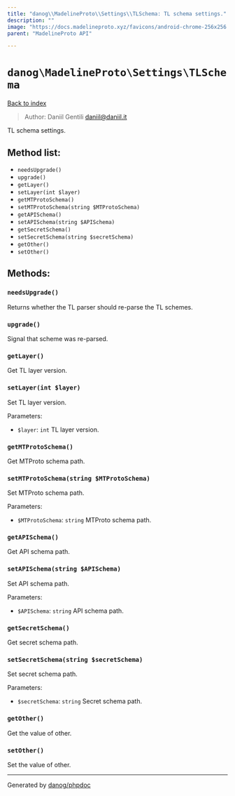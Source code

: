 ```yaml
---
title: "danog\\MadelineProto\\Settings\\TLSchema: TL schema settings."
description: ""
image: "https://docs.madelineproto.xyz/favicons/android-chrome-256x256.png"
parent: "MadelineProto API"

---
```

# `danog\MadelineProto\Settings\TLSchema`
[Back to index](../../../index.html)

> Author: Daniil Gentili <daniil@daniil.it>  
  

TL schema settings.  




## Method list:
* `needsUpgrade()`
* `upgrade()`
* `getLayer()`
* `setLayer(int $layer)`
* `getMTProtoSchema()`
* `setMTProtoSchema(string $MTProtoSchema)`
* `getAPISchema()`
* `setAPISchema(string $APISchema)`
* `getSecretSchema()`
* `setSecretSchema(string $secretSchema)`
* `getOther()`
* `setOther()`

## Methods:
### `needsUpgrade()`

Returns whether the TL parser should re-parse the TL schemes.



### `upgrade()`

Signal that scheme was re-parsed.



### `getLayer()`

Get TL layer version.



### `setLayer(int $layer)`

Set TL layer version.


Parameters:

* `$layer`: `int` TL layer version.  



### `getMTProtoSchema()`

Get MTProto schema path.



### `setMTProtoSchema(string $MTProtoSchema)`

Set MTProto schema path.


Parameters:

* `$MTProtoSchema`: `string` MTProto schema path.  



### `getAPISchema()`

Get API schema path.



### `setAPISchema(string $APISchema)`

Set API schema path.


Parameters:

* `$APISchema`: `string` API schema path.  



### `getSecretSchema()`

Get secret schema path.



### `setSecretSchema(string $secretSchema)`

Set secret schema path.


Parameters:

* `$secretSchema`: `string` Secret schema path.  



### `getOther()`

Get the value of other.



### `setOther()`

Set the value of other.



---
Generated by [danog/phpdoc](https://phpdoc.daniil.it)
